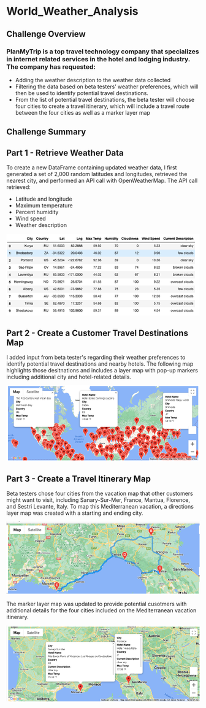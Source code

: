 # World_Weather_Analysis

## Challenge Overview

### PlanMyTrip is a top travel technology company that specializes in internet related services in the hotel and lodging industry. The company has requested: 
-	Adding the weather description to the weather data collected
-	Filtering the data based on beta testers’ weather preferences, which will then be used to identify potential travel destinations.
-	From the list of potential travel destinations, the beta tester will choose four cities to create a travel itinerary, which will include a travel route between the four cities as well as a marker layer map


## Challenge Summary
## Part 1 - Retrieve Weather Data
To create a new DataFrame containing updated weather data, I first generated a set of 2,000 random latitudes and longitudes, retrieved the nearest city, and performed an API call with OpenWeatherMap. The API call retrieved:
 - Latitude and longitude
 - Maximum temperature
 - Percent humidity
 - Wind speed
 - Weather description

![](https://github.com/AB3478/World_Weather_Analysis/blob/c1e6f9368d70c7d4b2b955e81495935747910ce4/Resources/Weather_Database.png)

## Part 2 - Create a Customer Travel Destinations Map
I added input from beta tester's regarding their weather preferences to identify potential travel destinations and nearby hotels. The following map highlights those desitnations and includes a layer map with pop-up markers including additional city and hotel-related details.

![](https://github.com/AB3478/World_Weather_Analysis/blob/66622595d823d5fda85ed385e3db6d7c7358e48a/Weather_Database/WeatherPy_vacation_map.png)

## Part 3 - Create a Travel Itinerary Map
Beta testers chose four cities from the vacation map that other customers might want to visit, including Sanary-Sur-Mer, France, Mantua, Florence, and Sestri Levante, Italy. To map this Mediterranean vacation, a directions layer map was created with a starting and ending city.

![](https://github.com/AB3478/World_Weather_Analysis/blob/b165a06554762cabc72d03e8cfda1e2a9d367f13/Vacation_Itinerary/WeatherPy_travel_map.png)

The marker layer map was updated to provide potential cusotmers with additional details for the four cities included on the Mediterranean vacation itinerary.

![](https://github.com/AB3478/World_Weather_Analysis/blob/8a6fff20c9ec5cab2190b0d123ead1e9a51c172a/Vacation_Itinerary/Weather_travel_map_markers.png)
